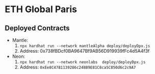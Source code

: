 # ETH Global Paris

## Deployed Contracts
* Mantle:
    1. `npx hardhat run --network mantleAlpha deploy/deployDpx.js`
    2. Address: 0x738fBDcf0BA9647Bf9AB56D919939fFc4d5A4f3f
* Neon:
    1. `npx hardhat run --network neonlabs  deploy/deployDpx.js`
    2. Address: `0xEe8C4781139286c248B9E81C8ca5C850d6c2c9A7`
